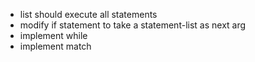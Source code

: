 * list should execute all statements
* modify if statement to take a statement-list as next arg
* implement while
* implement match
